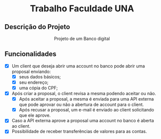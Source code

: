 <h1 align="center">Trabalho Faculdade UNA</h1>

## Descrição do Projeto
<p align="center">Projeto de um Banco digital</p>


## Funcionalidades

- [x] Um client que deseja abrir uma account no banco pode abrir uma proposal enviando:
  - [x] seus dados básicos;
  - [x] seu endereço;
  - [x] uma cópia do CPF;
- [x] Após criar a proposal, o client revisa a mesma podendo aceitar ou não.
  - [x] Após aceitar a proposal, a mesma é enviada para uma API externa que pode aprovar ou não a abertura de account para o client.
  - [x] Após recusar a proposal, um e-mail é enviado ao client solicitando que ele aprove.
- [x] Caso a API externa aprove a proposal uma account no banco é aberta ao client.
- [x] Possibilidade de receber transferências de valores para as contas.